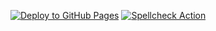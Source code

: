 [![Deploy to GitHub Pages](https://github.com/NDevTK/writeups/actions/workflows/deploy.yml/badge.svg)](https://github.com/NDevTK/writeups/actions/workflows/deploy.yml)
[![Spellcheck Action](https://github.com/NDevTK/writeups/actions/workflows/spellcheck.yml/badge.svg)](https://github.com/NDevTK/writeups/actions/workflows/spellcheck.yml)
